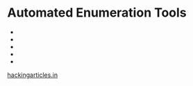 # Automated Enumeration Tools

- [LinPeas]: (https://github.com/carlospolop/privilege-escalation-awesome-scripts-suite/tree/master/linPEAS)
- [LinEnum]: (https://github.com/rebootuser/LinEnum)
- [LES (Linux Exploit Suggester)]: (https://github.com/mzet-/linux-exploit-suggester)
- [Linux Smart Enumeration]: (https://github.com/diego-treitos/linux-smart-enumeration)
- [Linux Priv Checker]: (https://github.com/linted/linuxprivchecker)

[hackingarticles.in](https://www.hackingarticles.in/linux-privilege-escalation-automated-script/)

